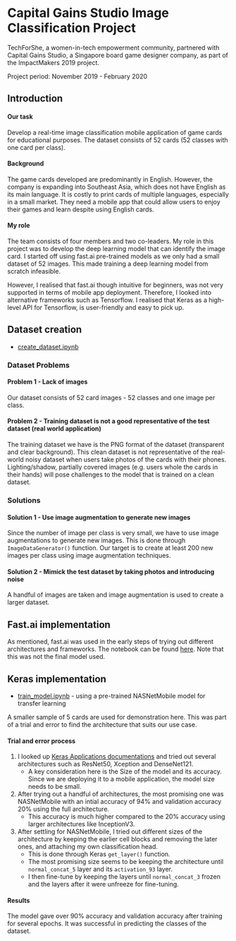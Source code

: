 # Capital Gains Studio Image Classification Project

TechForShe, a women-in-tech empowerment community, partnered with Capital Gains Studio, a Singapore board game designer company, as part of the ImpactMakers 2019 project. 

Project period: November 2019 - February 2020

## Introduction

#### Our task

Develop a real-time image classification mobile application of game cards for educational purposes. The dataset consists of 52 cards (52 classes with one card per class).

#### Background

The game cards developed are predominantly in English. However, the company is expanding into Southeast Asia, which does not have English as its main language. It is costly to print cards of multiple languages, especially in a small market. They need a mobile app that could allow users to enjoy their games and learn despite using English cards.

#### My role

The team consists of four members and two co-leaders. My role in this project was to develop the deep learning model that can identify the image card. I started off using fast.ai pre-trained models as we only had a small dataset of 52 images. This made training a deep learning model from scratch infeasible.

However, I realised that fast.ai though intuitive for beginners, was not very supported in terms of mobile app deployment. Therefore, I looked into alternative frameworks such as Tensorflow. I realised that Keras as a high-level API for Tensorflow, is user-friendly and easy to pick up.

## Dataset creation

- [create_dataset.ipynb](https://github.com/agrilive/capitalgainsstudio-image-app/blob/master/create_dataset.ipynb) 

### Dataset Problems

#### Problem 1 - Lack of images

Our dataset consists of 52 card images - 52 classes and one image per class. 

#### Problem 2 - Training dataset is not a good representative of the test dataset (real world application)

The training dataset we have is the PNG format of the dataset (transparent and clear background). This clean dataset is not representative of the real-world noisy dataset when users take photos of the cards with their phones. Lighting/shadow, partially covered images (e.g. users whole the cards in their hands) will pose challenges to the model that is trained on a clean dataset.

### Solutions

#### Solution 1 - Use image augmentation to generate new images

Since the number of image per class is very small, we have to use image augmentations to generate new images. This is done through `ImageDataGenerator()` function. Our target is to create at least 200 new images per class using image augmentation techniques.

#### Solution 2 - Mimick the test dataset by taking photos and introducing noise

A handful of images are taken and image augmentation is used to create a larger dataset.

## Fast.ai implementation

As mentioned, fast.ai was used in the early steps of trying out different architectures and frameworks. The notebook can be found [here](https://github.com/agrilive/capitalgainsstudio-image-app/blob/master/fastai-image-classification.ipynb). Note that this was not the final model used.

## Keras implementation

- [train_model.ipynb](https://github.com/agrilive/capitalgainsstudio-image-app/blob/master/train_model.ipynb) - using a pre-trained NASNetMobile model for transfer learning

A smaller sample of 5 cards are used for demonstration here. This was part of a trial and error to find the architecture that suits our use case. 

#### Trial and error process

1. I looked up [Keras Applications documentations](http://keras.io/applications/) and tried out several architectures such as ResNet50, Xception and DenseNet121. 
    - A key consideration here is the Size of the model and its accuracy. Since we are deploying it to a mobile application, the model size needs to be small.
2. After trying out a handful of architectures, the most promising one was NASNetMobile with an intial accuracy of 94% and validation accuracy 20% using the full architecture.
    - This accuracy is much higher compared to the 20% accuracy using larger architectures like InceptionV3.
3. After settling for NASNetMobile, I tried out different sizes of the architecture by keeping the earlier cell blocks and removing the later ones, and attaching my own classification head.
    - This is done through Keras `get_layer()` function.
    - The most promising size seems to be keeping the architecture until `normal_concat_5` layer and its `activation_93` layer. 
    - I then fine-tune by keeping the layers until `normal_concat_3` frozen and the layers after it were unfreeze for fine-tuning.
    
#### Results

The model gave over 90% accuracy and validation accuracy after training for several epochs. It was successful in predicting the classes of the dataset.
